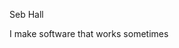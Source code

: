 Seb Hall

I make software that works sometimes

<!---
seb-hall/seb-hall is a ✨ special ✨ repository because its `README.md` (this file) appears on your GitHub profile.
You can click the Preview link to take a look at your changes.
--->
